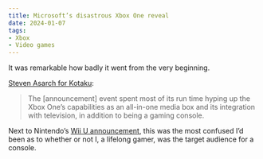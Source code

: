 ```yaml
---
title: Microsoft’s disastrous Xbox One reveal
date: 2024-01-07
tags:
- Xbox
- Video games
---
```


It was remarkable how badly it went from the very beginning.

[Steven Asarch for Kotaku](https://kotaku.com/xbox-one-microsoft-10th-anniversary-1851102984):

> The \[announcement\] event spent most of its run time hyping up the Xbox One’s capabilities as an all-in-one media box and its integration with television, in addition to being a gaming console.

Next to Nintendo’s [Wii U announcement](https://youtu.be/4e3qaPg_keg?si=Qqgocg35QydJvgLK), this was the most confused I’d been as to whether or not I, a lifelong gamer, was the target audience for a console.